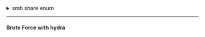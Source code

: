 <details>
  <summary>smb share enum</summary>

    TOOLS
      - nmap , smbclient , enum4linux
      - nmap -p 139,445 --script smb-enum-shares,smb-enum-users 10.10.10.1
      - smbclient -L \\10.10.10.1 -N >> display the files shared between employees
      - mount.cifs //10.10.10.1/smbshare /home/kali user=,pass= >> downloading shared files
    
      - enum4linux  
      
      * if the file has $ then it's for the admin only 
      
</details>

----------------------------------------------------------------------------

#### Brute Force with hydra 
